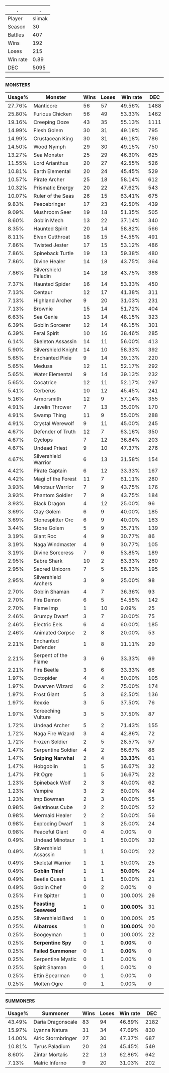 .|.
|-|-
Player|slimak
Season|30
Battles|407
Wins|192
Loses|215
Win rate|0.89
DEC|5095

---
**MONSTERS**

Usage%|Monster|Wins|Loses|Win rate|DEC|
-|-|-|-|-|-|
27.76%|Manticore|56|57|49.56%|1488|
25.80%|Furious Chicken|56|49|53.33%|1462|
19.16%|Creeping Ooze|43|35|55.13%|1111|
14.99%|Flesh Golem|30|31|49.18%|795|
14.99%|Crustacean King|30|31|49.18%|786|
14.50%|Wood Nymph|29|30|49.15%|750|
13.27%|Sea Monster|25|29|46.30%|625|
11.55%|Lord Arianthus|20|27|42.55%|526|
10.81%|Earth Elemental|20|24|45.45%|529|
10.57%|Pirate Archer|25|18|58.14%|612|
10.32%|Prismatic Energy|20|22|47.62%|543|
10.07%|Ruler of the Seas|26|15|63.41%|675|
9.83%|Peacebringer|17|23|42.50%|439|
9.09%|Mushroom Seer|19|18|51.35%|505|
8.60%|Goblin Mech|13|22|37.14%|340|
8.35%|Haunted Spirit|20|14|58.82%|566|
8.11%|Elven Cutthroat|18|15|54.55%|491|
7.86%|Twisted Jester|17|15|53.12%|486|
7.86%|Spineback Turtle|19|13|59.38%|480|
7.86%|Divine Healer|14|18|43.75%|364|
7.86%|Silvershield Paladin|14|18|43.75%|388|
7.37%|Haunted Spider|16|14|53.33%|450|
7.13%|Centaur|12|17|41.38%|311|
7.13%|Highland Archer|9|20|31.03%|231|
7.13%|Brownie|15|14|51.72%|404|
6.63%|Sea Genie|13|14|48.15%|323|
6.39%|Goblin Sorcerer|12|14|46.15%|301|
6.39%|Feral Spirit|10|16|38.46%|285|
6.14%|Skeleton Assassin|14|11|56.00%|413|
5.90%|Silvershield Knight|14|10|58.33%|392|
5.65%|Enchanted Pixie|9|14|39.13%|220|
5.65%|Medusa|12|11|52.17%|292|
5.65%|Water Elemental|9|14|39.13%|232|
5.65%|Cocatrice|12|11|52.17%|297|
5.41%|Cerberus|10|12|45.45%|241|
5.16%|Armorsmith|12|9|57.14%|355|
4.91%|Javelin Thrower|7|13|35.00%|170|
4.91%|Swamp Thing|11|9|55.00%|288|
4.91%|Crystal Werewolf|9|11|45.00%|245|
4.67%|Defender of Truth|12|7|63.16%|350|
4.67%|Cyclops|7|12|36.84%|203|
4.67%|Undead Priest|9|10|47.37%|276|
4.67%|Silvershield Warrior|6|13|31.58%|154|
4.42%|Pirate Captain|6|12|33.33%|167|
4.42%|Magi of the Forest|11|7|61.11%|280|
3.93%|Minotaur Warrior|7|9|43.75%|176|
3.93%|Phantom Soldier|7|9|43.75%|184|
3.93%|Black Dragon|4|12|25.00%|96|
3.69%|Clay Golem|6|9|40.00%|185|
3.69%|Stonesplitter Orc|6|9|40.00%|163|
3.44%|Stone Golem|5|9|35.71%|139|
3.19%|Giant Roc|4|9|30.77%|86|
3.19%|Naga Windmaster|4|9|30.77%|105|
3.19%|Divine Sorceress|7|6|53.85%|189|
2.95%|Sabre Shark|10|2|83.33%|260|
2.95%|Sacred Unicorn|7|5|58.33%|195|
2.95%|Silvershield Archers|3|9|25.00%|98|
2.70%|Goblin Shaman|4|7|36.36%|93|
2.70%|Fire Demon|6|5|54.55%|142|
2.70%|Flame Imp|1|10|9.09%|25|
2.46%|Grumpy Dwarf|3|7|30.00%|75|
2.46%|Electric Eels|6|4|60.00%|185|
2.46%|Animated Corpse|2|8|20.00%|53|
2.21%|Enchanted Defender|1|8|11.11%|29|
2.21%|Serpent of the Flame|3|6|33.33%|69|
2.21%|Fire Beetle|3|6|33.33%|66|
1.97%|Octopider|4|4|50.00%|105|
1.97%|Dwarven Wizard|6|2|75.00%|174|
1.97%|Frost Giant|5|3|62.50%|136|
1.97%|Rexxie|3|5|37.50%|76|
1.97%|Screeching Vulture|3|5|37.50%|87|
1.72%|Undead Archer|5|2|71.43%|155|
1.72%|Naga Fire Wizard|3|4|42.86%|72|
1.72%|Frozen Soldier|2|5|28.57%|57|
1.47%|Serpentine Soldier|4|2|66.67%|88|
1.47%|**Sniping Narwhal**|2|4|**33.33%**|61|
1.47%|Hobgoblin|1|5|16.67%|32|
1.47%|Pit Ogre|1|5|16.67%|22|
1.23%|Spineback Wolf|2|3|40.00%|62|
1.23%|Vampire|3|2|60.00%|84|
1.23%|Imp Bowman|2|3|40.00%|55|
0.98%|Gelatinous Cube|2|2|50.00%|52|
0.98%|Mermaid Healer|2|2|50.00%|56|
0.98%|Exploding Dwarf|1|3|25.00%|24|
0.98%|Peaceful Giant|0|4|0.00%|0|
0.49%|Undead Minotaur|1|1|50.00%|32|
0.49%|Silvershield Assassin|1|1|50.00%|22|
0.49%|Skeletal Warrior|1|1|50.00%|25|
0.49%|**Goblin Thief**|1|1|**50.00%**|24|
0.49%|Beetle Queen|1|1|50.00%|21|
0.49%|Goblin Chef|0|2|0.00%|0|
0.25%|Fire Spitter|1|0|100.00%|26|
0.25%|**Feasting Seaweed**|1|0|**100.00%**|31|
0.25%|Silvershield Bard|1|0|100.00%|25|
0.25%|**Albatross**|1|0|**100.00%**|20|
0.25%|Boogeyman|1|0|100.00%|22|
0.25%|**Serpentine Spy**|0|1|**0.00%**|0|
0.25%|**Failed Summoner**|0|1|**0.00%**|0|
0.25%|Serpentine Mystic|0|1|0.00%|0|
0.25%|Spirit Shaman|0|1|0.00%|0|
0.25%|Ettin Spearman|0|1|0.00%|0|
0.25%|Molten Ogre|0|1|0.00%|0|

---
**SUMMONERS**

Usage%|Summoner|Wins|Loses|Win rate|DEC|
-|-|-|-|-|-|
43.49%|Daria Dragonscale|83|94|46.89%|2182|
15.97%|Lyanna Natura|31|34|47.69%|830|
14.00%|Alric Stormbringer|27|30|47.37%|687|
10.81%|Tyrus Paladium|20|24|45.45%|549|
8.60%|Zintar Mortalis|22|13|62.86%|642|
7.13%|Malric Inferno|9|20|31.03%|202|
